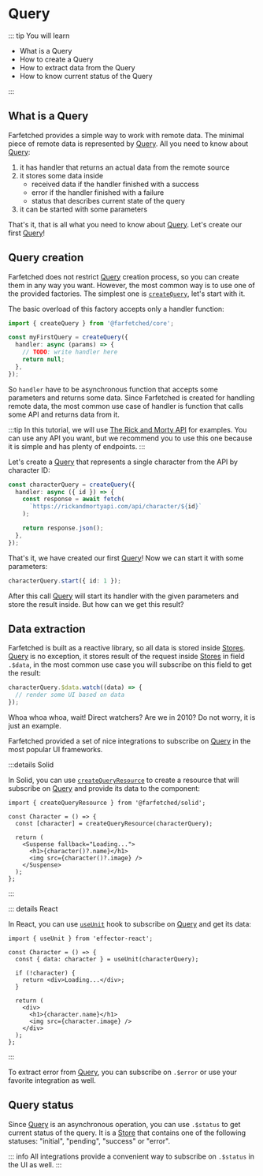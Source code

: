 # Query

::: tip You will learn

- What is a Query
- How to create a Query
- How to extract data from the Query
- How to know current status of the Query

:::

## What is a Query

Farfetched provides a simple way to work with remote data. The minimal piece of remote data is represented by [Query](/api/primitives/query). All you need to know about [Query](/api/primitives/query):

1. it has handler that returns an actual data from the remote source
2. it stores some data inside
   - received data if the handler finished with a success
   - error if the handler finished with a failure
   - status that describes current state of the query
3. it can be started with some parameters

That's it, that is all what you need to know about [Query](/api/primitives/query). Let's create our first [Query](/api/primitives/query)!

## Query creation

Farfetched does not restrict [Query](/api/primitives/query) creation process, so you can create them in any way you want. However, the most common way is to use one of the provided factories. The simplest one is [`createQuery`](/api/factories/create_query), let's start with it.

The basic overload of this factory accepts only a handler function:

```ts
import { createQuery } from '@farfetched/core';

const myFirstQuery = createQuery({
  handler: async (params) => {
    // TODO: write handler here
    return null;
  },
});
```

So `handler` have to be asynchronous function that accepts some parameters and returns some data. Since Farfetched is created for handling remote data, the most common use case of handler is function that calls some API and returns data from it.

:::tip
In this tutorial, we will use [The Rick and Morty API](https://rickandmortyapi.com) for examples. You can use any API you want, but we recommend you to use this one because it is simple and has plenty of endpoints.
:::

Let's create a [Query](/api/primitives/query) that represents a single character from the API by character ID:

```ts
const characterQuery = createQuery({
  handler: async ({ id }) => {
    const response = await fetch(
      `https://rickandmortyapi.com/api/character/${id}`
    );

    return response.json();
  },
});
```

That's it, we have created our first [Query](/api/primitives/query)! Now we can start it with some parameters:

```ts
characterQuery.start({ id: 1 });
```

After this call [Query](/api/primitives/query) will start its handler with the given parameters and store the result inside. But how can we get this result?

## Data extraction

Farfetched is built as a reactive library, so all data is stored inside [Stores](https://effector.dev/docs/api/effector/store). [Query](/api/primitives/query) is no exception, it stores result of the request inside [Stores](https://effector.dev/docs/api/effector/store) in field `.$data`, in the most common use case you will subscribe on this field to get the result:

```ts
characterQuery.$data.watch((data) => {
  // render some UI based on data
});
```

Whoa whoa whoa, wait! Direct watchers? Are we in 2010? Do not worry, it is just an example.

Farfetched provided a set of nice integrations to subscribe on [Query](/api/primitives/query) in the most popular UI frameworks.

:::details Solid

In Solid, you can use [`createQueryResource`](/api/ui/solid) to create a resource that will subscribe on [Query](/api/primitives/query) and provide its data to the component:

```tsx
import { createQueryResource } from '@farfetched/solid';

const Character = () => {
  const [character] = createQueryResource(characterQuery);

  return (
    <Suspense fallback="Loading...">
      <h1>{character()?.name}</h1>
      <img src={character()?.image} />
    </Suspense>
  );
};
```

:::

::: details React

In React, you can use [`useUnit`](https://effector.dev/docs/api/effector-react/useUnit) hook to subscribe on [Query](/api/primitives/query) and get its data:

```tsx
import { useUnit } from 'effector-react';

const Character = () => {
  const { data: character } = useUnit(characterQuery);

  if (!character) {
    return <div>Loading...</div>;
  }

  return (
    <div>
      <h1>{character.name}</h1>
      <img src={character.image} />
    </div>
  );
};
```

:::

To extract error from [Query](/api/primitives/query), you can subscribe on `.$error` or use your favorite integration as well.

## Query status

Since [Query](/api/primitives/query) is an asynchronous operation, you can use `.$status` to get current status of the query. It is a [Store](https://effector.dev/docs/api/effector/store) that contains one of the following statuses: "initial", "pending", "success" or "error".

::: info
All integrations provide a convenient way to subscribe on `.$status` in the UI as well.
:::
